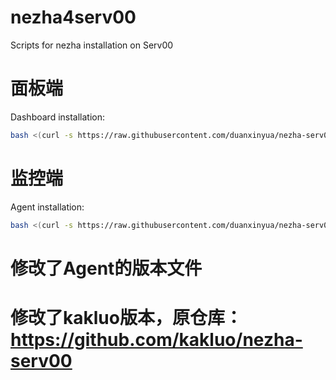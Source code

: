 # nezha4serv00
 Scripts for nezha installation on Serv00

# 面板端

Dashboard installation:
```bash
bash <(curl -s https://raw.githubusercontent.com/duanxinyua/nezha-serv00/main/install-dashboard.sh)
```

# 监控端

Agent installation:
```bash
bash <(curl -s https://raw.githubusercontent.com/duanxinyua/nezha-serv00/main/install-agent.sh)
```

# 修改了Agent的版本文件
# 修改了kakluo版本，原仓库：https://github.com/kakluo/nezha-serv00
